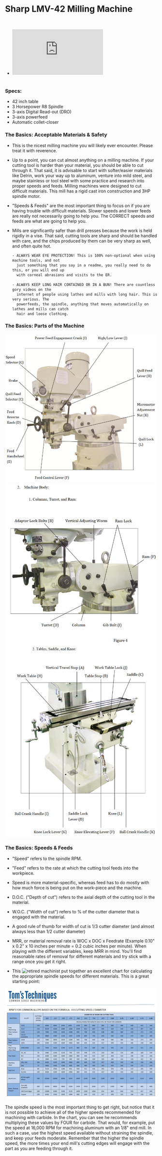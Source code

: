 # Sharp LMV-42 Milling Machine

&nbsp;
  * ![Link to User Manual](https://github.com/drewhamiltonasdf/machine-shop-2020/blob/main/_equipment-docs/_sharp-LMV-42/_manuals-info-etc/LMV-operation-parts-manual.pdf)  
&nbsp;

### Specs:

  - 42 inch table
  - 3 Horsepower R8 Spindle
  - 3-axis Digital Read-out (DRO)
  - 3-axis powerfeed
  - Automatic collet-closer
  
### The Basics: Acceptable Materials & Safety

  - This is the nicest milling machine you will likely ever encounter. Please treat it with reverence.

  - Up to a point, you can cut almost anything on a milling machine. If your cutting tool is harder than your material, you should be able to cut through it.
    That said, it is advisable to start with softer/easier materials like Delrin, work your way up to aluminum, venture into mild steel, and maybe stainless
    or tool steel with some practice and research into proper speeds and feeds. Milling machines were designed to cut difficult materials. This mill has a
    rigid cast iron construction and 3HP spindle motor. 
  
  - "Speeds & Feeds" are the most important thing to focus on if you are having trouble with difficult materials. Slower speeds and lower feeds are really not
    necessarily going to help you. The CORRECT speeds and feeds are what are going to help you. 

  - Mills are significantly safer than drill presses because the work is held rigidly in a vise. That said, cutting tools are sharp and should be handled with care, and the chips
    produced by them can be very sharp as well, and often quite hot. 
    
        - ALWAYS WEAR EYE PROTECTION! This is 100% non-optional when using machine tools, and not 
          just something that you say in a readme, you really need to do this, or you will end up
          with corneal abrasions and visits to the ER.
          
        - ALWAYS KEEP LONG HAIR CONTAINED OR IN A BUN! There are countless gory videos on the 
          internet of people using lathes and mills with long hair. This is very serious. The 
          powerfeeds, the spindle, anything that moves automatically on lathes and mills can catch 
          hair and loose clothing.

### The Basics: Parts of the Machine
  
  ![alt text](https://github.com/drewhamiltonasdf/machine-shop-2020/blob/main/_equipment-docs/_sharp-LMV-42/_manuals-info-etc/headstock.JPG?raw=true)  
  ![alt text](https://github.com/drewhamiltonasdf/machine-shop-2020/blob/main/_equipment-docs/_sharp-LMV-42/_manuals-info-etc/machine-body.JPG?raw=true)  
  ![alt text](https://github.com/drewhamiltonasdf/machine-shop-2020/blob/main/_equipment-docs/_sharp-LMV-42/_manuals-info-etc/table-saddle-knee.JPG?raw=true)  

### The Basics: Speeds & Feeds

  - "Speed" refers to the spindle RPM.
  - "Feed" refers to the rate at which the cutting tool feeds into the workpiece.
  - Speed is more material-specific, whereas feed has to do mostly with how much force is being put on the work-piece and the machine.
  - D.O.C. ("Depth of cut") refers to the axial depth of the cutting tool in the material.
  - W.O.C. ("Width of cut") refers to % of the cutter diameter that is engaged with the material.
  - A good rule of thumb for width of cut is 1/3 cutter diameter (and almost always less than 1/2 cutter diameter)
  - MRR, or material removal rate is WOC x DOC x Feedrate (Example 0.10" x 0.2" x 10 inches per minute = 0.2 cubic inches per minute). When playing with the different variables,
    keep MRR in mind. You'll find reasonable rates of removal for different materials and try stick with a range once you get it right.

  - This ![retired machinist](http://tomstechniques.com/) put together an excellent chart for calculating the appropriate spindle speeds for different materials. This is a great starting
  point:
  
  ![alt text](https://github.com/drewhamiltonasdf/machine-shop-2020/blob/main/_equipment-docs/_sharp-LMV-42/_manuals-info-etc/feeds-and-speeds.JPG?raw=true)   

  The spindle speed is the most important thing to get right, but notice that it is not possible to achieve all of the higher speeds recommended for machining with carbide. In
  the chart, you can see he recommends multiplying these values by FOUR for carbide. That would, for example, put the speed at 16,000 RPM for machining aluminum with an 1/8" 
  end mill. In such a case, use the highest speed available without straining the spindle, and keep your feeds moderate. Remember that the higher the spindle speed, the more
  times your end mill's cutting edges will engage with the part as you are feeding through it.
